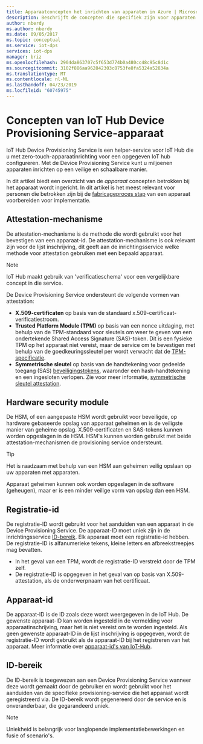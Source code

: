 ```yaml
---
title: Apparaatconcepten het inrichten van apparaten in Azure | Microsoft Docs
description: Beschrijft de concepten die specifiek zijn voor apparaten met Device Provisioning Service en IoT Hub voor apparaatinrichting
author: nberdy
ms.author: nberdy
ms.date: 09/05/2017
ms.topic: conceptual
ms.service: iot-dps
services: iot-dps
manager: briz
ms.openlocfilehash: 2904da863707c5f653d774b0a480cc48c95c8d1c
ms.sourcegitcommit: 3102f886aa962842303c8753fe8fa5324a52834a
ms.translationtype: MT
ms.contentlocale: nl-NL
ms.lasthandoff: 04/23/2019
ms.locfileid: "60745975"
---
```

# <a name="iot-hub-device-provisioning-service-device-concepts"></a>Concepten van IoT Hub Device Provisioning Service-apparaat

IoT Hub Device Provisioning Service is een helper-service voor IoT Hub die u met zero-touch-apparaatinrichting voor een opgegeven IoT hub configureren. Met de Device Provisioning Service kunt u miljoenen apparaten inrichten op een veilige en schaalbare manier.

In dit artikel biedt een overzicht van de *apparaat* concepten betrokken bij het apparaat wordt ingericht. In dit artikel is het meest relevant voor personen die betrokken zijn bij de [fabricageproces stap](about-iot-dps.md#manufacturing-step) van een apparaat voorbereiden voor implementatie.

## <a name="attestation-mechanism"></a>Attestation-mechanisme

De attestation-mechanisme is de methode die wordt gebruikt voor het bevestigen van een apparaat-id. De attestation-mechanisme is ook relevant zijn voor de lijst inschrijving, dit geeft aan de inrichtingsservice welke methode voor attestation gebruiken met een bepaald apparaat.

> [!NOTE]
> IoT Hub maakt gebruik van 'verificatieschema' voor een vergelijkbare concept in die service.

De Device Provisioning Service ondersteunt de volgende vormen van attestation:
* **X.509-certificaten** op basis van de standaard x.509-certificaat-verificatiestroom.
* **Trusted Platform Module (TPM)** op basis van een nonce uitdaging, met behulp van de TPM-standaard voor sleutels om weer te geven van een ondertekende Shared Access Signature (SAS)-token. Dit is een fysieke TPM op het apparaat niet vereist, maar de service om te bevestigen met behulp van de goedkeuringssleutel per wordt verwacht dat de [TPM-specificatie](https://trustedcomputinggroup.org/work-groups/trusted-platform-module/).
* **Symmetrische sleutel** op basis van de handtekening voor gedeelde toegang (SAS) [beveiligingstokens](../iot-hub/iot-hub-devguide-security.md#security-tokens), waaronder een hash-handtekening en een ingesloten verlopen. Zie voor meer informatie, [symmetrische sleutel attestation](concepts-symmetric-key-attestation.md).

## <a name="hardware-security-module"></a>Hardware security module

De HSM, of een aangepaste HSM wordt gebruikt voor beveiligde, op hardware gebaseerde opslag van apparaat geheimen en is de veiligste manier van geheime opslag. X.509-certificaten en SAS-tokens kunnen worden opgeslagen in de HSM. HSM's kunnen worden gebruikt met beide attestation-mechanismen de provisioning service ondersteunt.

> [!TIP]
> Het is raadzaam met behulp van een HSM aan geheimen veilig opslaan op uw apparaten met apparaten.

Apparaat geheimen kunnen ook worden opgeslagen in de software (geheugen), maar er is een minder veilige vorm van opslag dan een HSM.

## <a name="registration-id"></a>Registratie-id

De registratie-ID wordt gebruikt voor het aanduiden van een apparaat in de Device Provisioning Service. De apparaat-ID moet uniek zijn in de inrichtingsservice [ID-bereik](#id-scope). Elk apparaat moet een registratie-id hebben. De registratie-ID is alfanumerieke tekens, kleine letters en afbreekstreepjes mag bevatten.

* In het geval van een TPM, wordt de registratie-ID verstrekt door de TPM zelf.
* De registratie-ID is opgegeven in het geval van op basis van X.509-attestation, als de onderwerpnaam van het certificaat.

## <a name="device-id"></a>Apparaat-id

De apparaat-ID is de ID zoals deze wordt weergegeven in de IoT Hub. De gewenste apparaat-ID kan worden ingesteld in de vermelding voor apparaatinschrijving, maar het is niet vereist om te worden ingesteld. Als geen gewenste apparaat-ID in de lijst inschrijving is opgegeven, wordt de registratie-ID wordt gebruikt als de apparaat-ID bij het registreren van het apparaat. Meer informatie over [apparaat-id's van IoT-Hub](../iot-hub/iot-hub-devguide-identity-registry.md).

## <a name="id-scope"></a>ID-bereik

De ID-bereik is toegewezen aan een Device Provisioning Service wanneer deze wordt gemaakt door de gebruiker en wordt gebruikt voor het aanduiden van de specifieke provisioning-service die het apparaat wordt geregistreerd via. De ID-bereik wordt gegenereerd door de service en is onveranderbaar, die gegarandeerd uniek.

> [!NOTE]
> Uniekheid is belangrijk voor langlopende implementatiebewerkingen en fusie of scenario's.
